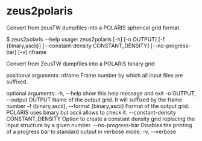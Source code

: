 # zeus2polaris
Convert from zeusTW dumpfiles into a POLARIS spherical grid format.

$ zeus2polaris --help
usage: zeus2polaris [-h] [-o OUTPUT] [-f {binary,ascii}]
                    [--constant-density CONSTANT_DENSITY] [--no-progress-bar]
                    [-v]
                    nframe

Convert from ZeusTW dumpfiles into a POLARIS binary grid

positional arguments:
  nframe                Frame number by which all input files are suffixed.

optional arguments:
  -h, --help            show this help message and exit
  -o OUTPUT, --output OUTPUT
                        Name of the output grid. It will suffixed by the frame
                        number
  -f {binary,ascii}, --format {binary,ascii}
                        Format of the output grid. POLARIS uses binary but
                        ascii allows to check it.
  --constant-density CONSTANT_DENSITY
                        Option to create a constant density grid replacing the
                        input structure by a given number.
  --no-progress-bar     Disables the printing of a progress bar to standard
                        output in verbose mode.
  -v, --verbose
